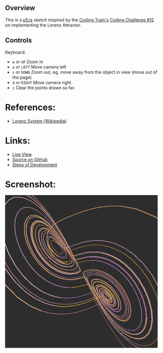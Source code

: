 
## Overview

This is a [p5.js][p5js-home] sketch inspired by the [Coding Train's][coding-train] [Coding Challenge #12][ct-challenge-12]  on implementing the Lorenz Attractor.

## Controls

Keyboard:

* `w` or `UP` Zoom in
* `a` or `LEFT` Move camera left
* `s` or `DOWN` Zoom out, eg. move away from the object in view (move out of the page)
* `d` or `RIGHT` Move camera right
* `c` Clear the points drawn so far.


# References:

* [Lorenz System (Wikipedia)][wikipedia-lorenz-system]

# Links: 

* [Live View][live-view]
* [Source on Github][source-code]
* [Steps of Development][source-pull-request]

# Screenshot:

![screenshot][screenshot-01]

[p5js-home]: http://p5js.org/
[source-code]: https://github.com/brianhonohan/sketchbook/tree/master/p5js/coding-challenges/lorenz-attractor/
[live-view]: https://brianhonohan.com/sketchbook/p5js/coding-challenges/lorenz-attractor/
[source-pull-request]: https://github.com/brianhonohan/sketchbook/pull/44
[screenshot-01]: ./screenshot-01.png

[coding-train]: https://thecodingtrain.com/
[ct-challenge-12]: https://www.youtube.com/watch?v=f0lkz2gSsIk&list=PLRqwX-V7Uu6ZiZxtDDRCi6uhfTH4FilpH&index=16

[wikipedia-lorenz-system]: https://en.wikipedia.org/wiki/Lorenz_system